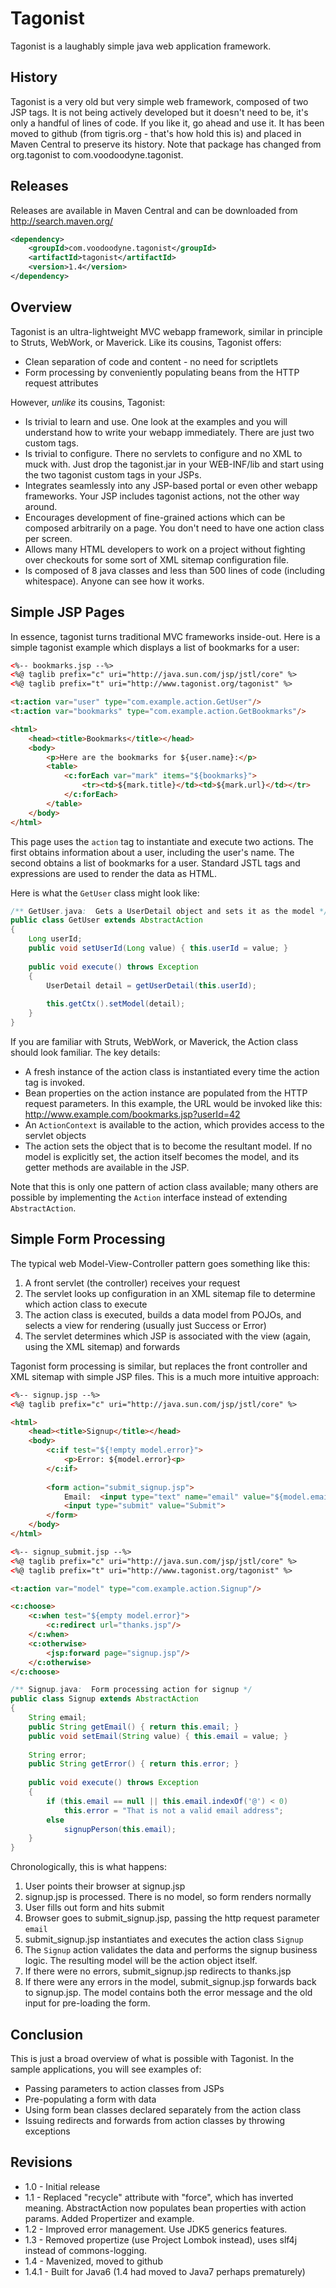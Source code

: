 # Tagonist

Tagonist is a laughably simple java web application framework.

## History
Tagonist is a very old but very simple web framework, composed of two JSP tags. It is not
being actively developed but it doesn't need to be, it's only a handful of lines of code. If you like
it, go ahead and use it. It has been moved to github (from tigris.org - that's how hold this is) and
placed in Maven Central to preserve its history. Note that package has changed from org.tagonist to
com.voodoodyne.tagonist.

## Releases
Releases are available in Maven Central and can be downloaded from http://search.maven.org/

```xml
<dependency>
	<groupId>com.voodoodyne.tagonist</groupId>
	<artifactId>tagonist</artifactId>
	<version>1.4</version>
</dependency>
```
	
## Overview
Tagonist is an ultra-lightweight MVC webapp framework, similar in principle to
Struts, WebWork, or Maverick.  Like its cousins, Tagonist offers:

* Clean separation of code and content - no need for scriptlets
* Form processing by conveniently populating beans from the HTTP request attributes

However, *unlike* its cousins, Tagonist:

* Is trivial to learn and use.  One look at the examples and you will understand how to write your webapp immediately.  There are just two custom tags.
* Is trivial to configure.  There no servlets to configure and no XML to muck with. Just drop the tagonist.jar in your WEB-INF/lib and start using the two tagonist custom tags in your JSPs.
* Integrates seamlessly into any JSP-based portal or even other webapp frameworks. Your JSP includes tagonist actions, not the other way around.
* Encourages development of fine-grained actions which can be composed arbitrarily on a page.  You don't need to have one action class per screen.
* Allows many HTML developers to work on a project without fighting over checkouts for some sort of XML sitemap configuration file.
* Is composed of 8 java classes and less than 500 lines of code (including whitespace). Anyone can see how it works.

## Simple JSP Pages
In essence, tagonist turns traditional MVC frameworks inside-out.  Here is a simple
tagonist example which displays a list of bookmarks for a user:

```html
<%-- bookmarks.jsp --%>
<%@ taglib prefix="c" uri="http://java.sun.com/jsp/jstl/core" %>
<%@ taglib prefix="t" uri="http://www.tagonist.org/tagonist" %>

<t:action var="user" type="com.example.action.GetUser"/>
<t:action var="bookmarks" type="com.example.action.GetBookmarks"/>

<html>
	<head><title>Bookmarks</title></head>
	<body>
		<p>Here are the bookmarks for ${user.name}:</p>
		<table>
			<c:forEach var="mark" items="${bookmarks}">
				<tr><td>${mark.title}</td><td>${mark.url}</td></tr>
			</c:forEach>
		</table>
	</body>
</html>
```
	
This page uses the `action` tag to instantiate and execute two actions.
The first obtains information about a user, including the user's name.  The second obtains
a list of bookmarks for a user.  Standard JSTL tags and expressions are used to render
the data as HTML.

Here is what the `GetUser` class might look like:

```java
/** GetUser.java:  Gets a UserDetail object and sets it as the model */
public class GetUser extends AbstractAction
{
	Long userId;
	public void setUserId(Long value) { this.userId = value; }
	
	public void execute() throws Exception
	{
		UserDetail detail = getUserDetail(this.userId);
			
		this.getCtx().setModel(detail);
	}
}
```
	
If you are familiar with Struts, WebWork, or Maverick, the Action class should look familiar. The key details:

* A fresh instance of the action class is instantiated every time the action tag is invoked.
* Bean properties on the action instance are populated from the HTTP request parameters.  In this example, the URL would be invoked like this:  http://www.example.com/bookmarks.jsp?userId=42
* An `ActionContext` is available to the action, which provides access to the servlet objects
* The action sets the object that is to become the resultant model.  If no model is explicitly set, the action itself becomes the model, and its getter methods are available in the JSP.

Note that this is only one pattern of action class available; many others are possible
by implementing the `Action` interface instead of extending `AbstractAction`.

## Simple Form Processing
The typical web Model-View-Controller pattern goes something like this:

1. A front servlet (the controller) receives your request
2. The servlet looks up configuration in an XML sitemap file to determine which action class to execute
3. The action class is executed, builds a data model from POJOs, and selects a view for rendering (usually just Success or Error)
4. The servlet determines which JSP is associated with the view (again, using the XML sitemap) and forwards

Tagonist form processing is similar, but replaces the front controller and XML sitemap
with simple JSP files.  This is a much more intuitive approach:

```html
<%-- signup.jsp --%>
<%@ taglib prefix="c" uri="http://java.sun.com/jsp/jstl/core" %>

<html>
	<head><title>Signup</title></head>
	<body>
		<c:if test="${!empty model.error}">
			<p>Error: ${model.error}<p>
		</c:if>
		
		<form action="submit_signup.jsp">
			Email:  <input type="text" name="email" value="${model.email}"/>
			<input type="submit" value="Submit">
		</form>
	</body>
</html>
```

```html
<%-- signup_submit.jsp --%>
<%@ taglib prefix="c" uri="http://java.sun.com/jsp/jstl/core" %>
<%@ taglib prefix="t" uri="http://www.tagonist.org/tagonist" %>

<t:action var="model" type="com.example.action.Signup"/>

<c:choose>
	<c:when test="${empty model.error}">
		<c:redirect url="thanks.jsp"/>
	</c:when>
	<c:otherwise>
		<jsp:forward page="signup.jsp"/>
	</c:otherwise>
</c:choose>
```

```java
/** Signup.java:  Form processing action for signup */
public class Signup extends AbstractAction
{
	String email;
	public String getEmail() { return this.email; }
	public void setEmail(String value) { this.email = value; }
	
	String error;
	public String getError() { return this.error; }
	
	public void execute() throws Exception
	{
		if (this.email == null || this.email.indexOf('@') < 0)
			this.error = "That is not a valid email address";
		else
			signupPerson(this.email);
	}
}
```
	
Chronologically, this is what happens:

1. User points their browser at signup.jsp
2. signup.jsp is processed.  There is no model, so form renders normally
3. User fills out form and hits submit
4. Browser goes to submit_signup.jsp, passing the http request parameter `email`
5. submit_signup.jsp instantiates and executes the action class `Signup`
6. The `Signup` action validates the data and performs the signup business logic. The resulting model will be the action object itself.
7. If there were no errors, submit_signup.jsp redirects to thanks.jsp
8. If there were any errors in the model, submit_signup.jsp forwards back to signup.jsp. The model contains both the error message and the old input for pre-loading the form.

## Conclusion
This is just a broad overview of what is possible with Tagonist.  In the
sample applications, you will see examples of:

* Passing parameters to action classes from JSPs
* Pre-populating a form with data
* Using form bean classes declared separately from the action class
* Issuing redirects and forwards from action classes by throwing exceptions

## Revisions
* 1.0 - Initial release
* 1.1 - Replaced "recycle" attribute with "force", which has inverted meaning.  AbstractAction now populates bean properties with action params.  Added Propertizer and example.
* 1.2 - Improved error management. Use JDK5 generics features.
* 1.3 - Removed propertize (use Project Lombok instead), uses slf4j instead of commons-logging.
* 1.4 - Mavenized, moved to github
* 1.4.1 - Built for Java6 (1.4 had moved to Java7 perhaps prematurely)
